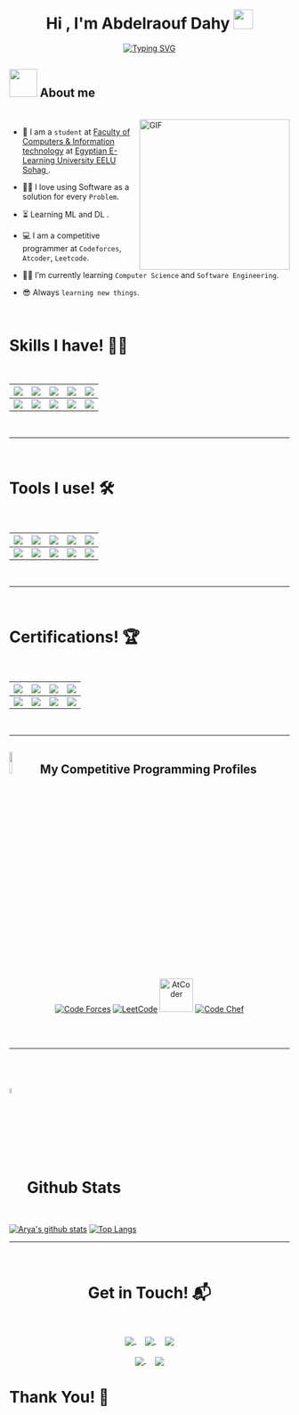 <h1 align="center"> Hi , I'm Abdelraouf Dahy
	<picture> 
		<img src="https://media.giphy.com/media/hvRJCLFzcasrR4ia7z/giphy.gif" width="35"> 
	</picture>
</h1>

<p align="center">
    <a href="https://git.io/typing-svg">
        <img src="https://readme-typing-svg.demolab.com?font=Time+New+Roman&size=35&pause=1000&color=36BCF7FF&center=true&vCenter=true&width=600&height=100&lines=Computer+Science+Student;Competitive+Programmer;Software+Engineer;" alt="Typing SVG" />
    </a>
</p>


## <picture><img src = "https://github.com/ahmedbadawihosny/ahmedbadawihosny/blob/main/Images/about_me.gif?raw=true" width = 50px></picture> About me

<br>
<img align="right" height="270px" alt="GIF" src="https://media.giphy.com/media/CVtNe84hhYF9u/giphy.gif" />

- :school: I am a `student` at [Faculty of Computers & Information technology](https://www.eelu.edu.eg/academic-affairs/faculties/faculty-computers-and-information-technology) at [Egyptian E-Learning University EELU Sohag ](https://www.eelu.edu.eg/).
- :technologist: I love using Software as a solution for every `Problem`.
- ⏳ Learning ML and DL .
- :computer: I am a competitive programmer at `Codeforces`, `Atcoder`, `Leetcode`.
- :student: I’m currently learning `Computer Science` and `Software Engineering`.
- 😎 Always `learning new things`.
  
  <br> 

<h1>Skills I have! 🤸‍♂</h1>
<Br>
  
|![](https://img.shields.io/badge/Machine%20Learning-brightgreen?style=for-the-badge)|![](https://img.shields.io/badge/ML-Supervized%20Learning-brightgreen?style=for-the-badge)|![](https://img.shields.io/badge/ML-Unsupervized%20Learning-brightgreen?style=for-the-badge)|![](https://img.shields.io/badge/Web%20Scraping-red?style=for-the-badge)|![](https://img.shields.io/badge/Dashboards-red?style=for-the-badge)|
|---|---|---|---|---|
|![](https://img.shields.io/badge/Data%20Science-blue?style=for-the-badge)|![](https://img.shields.io/badge/DS-Data%20Cleaning-blue?style=for-the-badge)|![](https://img.shields.io/badge/DS-Data%20Analysis-blue?style=for-the-badge)|![](https://img.shields.io/badge/DS-Data%20Visualization-blue?style=for-the-badge)|![](https://img.shields.io/badge/And%20More!-yellow?style=for-the-badge)|
  
  
<Br>
<hr>
<Br>
<h1>Tools I use! 🛠️</h1>
<Br>
 
|![](https://img.shields.io/badge/Python-FFD43B?style=for-the-badge&logo=python&logoColor=darkgreen)|![](https://img.shields.io/badge/TensorFlow-FF6F00?style=for-the-badge&logo=TensorFlow&logoColor=white)|![](https://img.shields.io/badge/scikit_learn-F7931E?style=for-the-badge&logo=scikit-learn&logoColor=white)|![](https://img.shields.io/badge/Keras-D00000?style=for-the-badge&logo=Keras&logoColor=white)|![](https://img.shields.io/badge/Jupyter-F37626.svg?&style=for-the-badge&logo=Jupyter&logoColor=white)|
|---|---|---|---|---|
|![](https://img.shields.io/badge/conda-342B029.svg?&style=for-the-badge&logo=anaconda&logoColor=white)|![](https://img.shields.io/badge/Pandas-2C2D72?style=for-the-badge&logo=pandas&logoColor=white)|![](https://img.shields.io/badge/Numpy-777BB4?style=for-the-badge&logo=numpy&logoColor=white)|![](https://img.shields.io/badge/Plotly-239120?style=for-the-badge&logo=plotly&logoColor=white)|![](https://img.shields.io/badge/And%20More!-yellow?style=for-the-badge)|
  

<Br>
<hr>
<Br>
<h1>Certifications! 🏆</h1>
<Br>
  
|[![](https://img.shields.io/badge/Introduction%20to%20Python-red?style=for-the-badge)](https://raw.githubusercontent.com/DangHaiNB/Pf/main/Certificates/Introduction%20to%20Python-1.jpg)|[![](https://img.shields.io/badge/Intermediate%20Python-blue?style=for-the-badge)](https://raw.githubusercontent.com/DangHaiNB/Pf/main/Certificates/Intermediate%20Python-1.jpg)|[![](https://img.shields.io/badge/Machine%20Learning%20for%20Everyone-green?style=for-the-badge)](https://raw.githubusercontent.com/DangHaiNB/Pf/main/Certificates/Machine%20Learning%20for%20Everyone-1.jpg)|[![](https://img.shields.io/badge/Data%20Science%20Toolbox%20-I-orange?style=for-the-badge)](https://raw.githubusercontent.com/DangHaiNB/Pf/main/Certificates/Data%20Science%20Toolbox%20-%20I-1.jpg)|
|---|---|---|---|
|[![](https://img.shields.io/badge/Data%20Science%20Toolbox%20-II-orange?style=for-the-badge)](https://raw.githubusercontent.com/DangHaiNB/Pf/main/Certificates/Data%20Science%20Toolbox%20-%20II-1.jpg)|[![](https://img.shields.io/badge/Statistical%20Thinking%20in%20Python-purple?style=for-the-badge)](https://raw.githubusercontent.com/DangHaiNB/Pf/main/Certificates/Statistical%20Thinking%20in%20Python-1.jpg)|[![](https://img.shields.io/badge/Supervized%20Learning%20with%20Sklearn-red?style=for-the-badge)](https://raw.githubusercontent.com/DangHaiNB/Pf/main/Certificates/Supervized%20Learning%20with%20Scikit-Learn-1.jpg)|[![](https://img.shields.io/badge/More%20on%20the%20Way!-yellow?style=for-the-badge)](https://github.com/DangHaiNB)|
<Br>
<hr>

## <picture><img src="https://media4.giphy.com/media/dMLmQfCO7lCA2gX3tw/giphy.gif?cid=ecf05e47ak6mwfu812269zzr8ydv529109qzpb8rszwnja9e&rid=giphy.gif&ct=s" width=10%></picture> My Competitive Programming Profiles

<p align="center">
  <a href="https://codeforces.com/profile/Moataz_Dahy" target="_blank"><img src="https://img.icons8.com/external-tal-revivo-shadow-tal-revivo/50/000000/external-codeforces-programming-competitions-and-contests-programming-community-logo-shadow-tal-revivo.png" alt="Code Forces"/></a>
	<a href="https://leetcode.com/Badawi010/" target="_blank"><img src="https://img.icons8.com/external-tal-revivo-shadow-tal-revivo/50/000000/external-level-up-your-coding-skills-and-quickly-land-a-job-logo-shadow-tal-revivo.png" alt="LeetCode"/></a>
	<a href="https://atcoder.jp/users/Badawi010" target="_blank"><img src="https://i.ibb.co/Q9WSjDB/logo.png" alt="AtCoder" width = 60px/></a>
	<a href="https://www.codechef.com/users/badawi010" target="_blank"><img src="https://img.icons8.com/color/50/000000/codechef.png" alt="Code Chef"/></a>
</p>

<br><br>
<hr>
<Br>

# <picture><img src="https://raw.githubusercontent.com/ahmedbadawihosny/ahmedbadawihosny/main/Images/Statistics.gif" width=5% valign="bottom"></picture> Github Stats

<Br>
  
[![Arya's github stats](https://github-readme-stats.vercel.app/api?username=Moataz899&show_icons=true&theme=merko)](https://github.com/Moataz899/github-readme-stats) [![Top Langs](https://github-readme-stats.vercel.app/api/top-langs/?username=Moataz899&layout=compact&theme=merko)](https://github.com/Moataz899/github-readme-stats)

<hr>
<Br>
<h1 align="center">Get in Touch! 📬</h1>
<Br>
<p align="center">
<a href="https://linkedin.com/in/moataz-abdelraouf" target="_blank">
    <img align="center" src="https://img.shields.io/badge/moataz-abdelraouf-0077B5?style=for-the-badge&logo=linkedin&logoColor=white" />
</a>
&nbsp;&nbsp;&nbsp;
<a href="mailto:abdelraoufdahy@gmail.com" target="_blank">
    <img align="center" src="https://img.shields.io/badge/abdelraoufdahy@gmail.com-D14836?style=for-the-badge&logo=gmail&logoColor=white" />
</a>
&nbsp;&nbsp;&nbsp;
<a href="https://github.com/Moataz899" target="_blank">
    <img align="center" src="https://img.shields.io/badge/abdelraouf-100000?style=for-the-badge&logo=github&logoColor=white" />
</a>
<br><br>
<a href="https://www.kaggle.com/abdelraoufdahy" target="_blank">
    <img align="center" src="https://img.shields.io/badge/kaggle-20BEFF?style=for-the-badge&logo=kaggle&logoColor=white" />
</a>
&nbsp;&nbsp;&nbsp;
<a href="https://twitter.com/MoatazDahy" target="_blank">
    <img align="center" src="https://img.shields.io/badge/twitter-1DA1F2?style=for-the-badge&logo=twitter&logoColor=white" />
</a>
</p>
<h1>Thank You! 👦</h1>
<Br>
  
